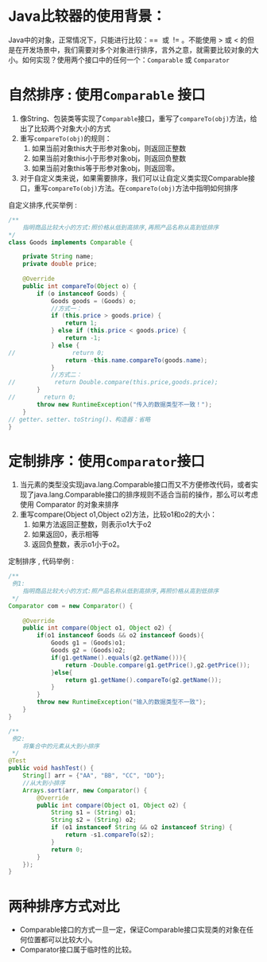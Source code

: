 



# Java比较器的使用背景：


Java中的对象，正常情况下，只能进行比较：==  或  != 。不能使用 > 或 < 的但是在开发场景中，我们需要对多个对象进行排序，言外之意，就需要比较对象的大小。如何实现？使用两个接口中的任何一个：`Comparable` 或 `Comparator`


# 自然排序 : 使用`Comparable` 接口


1. 像String、包装类等实现了`Comparable`接口，重写了`compareTo(obj)`方法，给出了比较两个对象大小的方式
2. 重写`compareTo(obj)`的规则：
   1. 如果当前对象this大于形参对象obj，则返回正整数
   2. 如果当前对象this小于形参对象obj，则返回负整数
   3. 如果当前对象this等于形参对象obj，则返回零。
3. 对于自定义类来说，如果需要排序，我们可以让自定义类实现Comparable接口，重写`compareTo(obj)`方法。在`compareTo(obj)`方法中指明如何排序



自定义排序,代买举例 :


```java
/**
	指明商品比较大小的方式:照价格从低到高排序,再照产品名称从高到低排序
*/
class Goods implements Comparable {

    private String name;
    private double price;
    
    @Override
    public int compareTo(Object o) {
        if (o instanceof Goods) {
            Goods goods = (Goods) o;
            //方式一：
            if (this.price > goods.price) {
                return 1;
            } else if (this.price < goods.price) {
                return -1;
            } else {
//                return 0;
                return -this.name.compareTo(goods.name);
            }
            //方式二：
//           return Double.compare(this.price,goods.price);
        }
//        return 0;
        throw new RuntimeException("传入的数据类型不一致！");
    }
// getter、setter、toString()、构造器：省略
}
```


# 定制排序：使用`Comparator`接口


1. 当元素的类型没实现java.lang.Comparable接口而又不方便修改代码，或者实现了java.lang.Comparable接口的排序规则不适合当前的操作，那么可以考虑使用 Comparator 的对象来排序
2. 重写compare(Object o1,Object o2)方法，比较o1和o2的大小：
   1. 如果方法返回正整数，则表示o1大于o2
   2. 如果返回0，表示相等
   3. 返回负整数，表示o1小于o2。



定制排序 , 代码举例 :


```java
/**
 例1:
	指明商品比较大小的方式:照产品名称从低到高排序,再照价格从高到低排序
 */
Comparator com = new Comparator() {
    
    @Override
    public int compare(Object o1, Object o2) {
        if(o1 instanceof Goods && o2 instanceof Goods){
            Goods g1 = (Goods)o1;
            Goods g2 = (Goods)o2;
            if(g1.getName().equals(g2.getName())){
                return -Double.compare(g1.getPrice(),g2.getPrice());
            }else{
                return g1.getName().compareTo(g2.getName());
            }
        }
        throw new RuntimeException("输入的数据类型不一致");
    }
}

/**
 例2:
	将集合中的元素从大到小排序
 */
@Test
public void hashTest() {
    String[] arr = {"AA", "BB", "CC", "DD"};
    //从大到小排序
    Arrays.sort(arr, new Comparator() {
        @Override
        public int compare(Object o1, Object o2) {
            String s1 = (String) o1;
            String s2 = (String) o2;
            if (o1 instanceof String && o2 instanceof String) {
                return -s1.compareTo(s2);
            }
            return 0;
        }
    });
}
```


# 两种排序方式对比


- Comparable接口的方式一旦一定，保证Comparable接口实现类的对象在任何位置都可以比较大小。
- Comparator接口属于临时性的比较。
